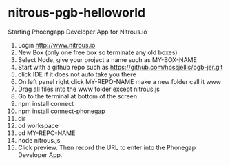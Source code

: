 nitrous-pgb-helloworld
======================

Starting Phoengapp Developer App for Nitrous.io




1. Login http://www.nitrous.io
1. New Box (only one free box so terminate any old boxes)
1. Select Node, give your project a name such as MY-BOX-NAME
1. Start with a github repo such as https://github.com/hpssjellis/pgb-jer.git
1. click IDE if it does not auto take you there
1. On left panel right click MY-REPO-NAME make a new folder call it www
1. Drag all files into the www folder except nitrous.js
1. Go to the terminal at bottom of the screen
 1. npm install connect
 1. npm install connect-phonegap
 1. dir
1. cd  workspace
1. cd  MY-REPO-NAME
1. node nitrous.js
1. Click preview. Then record the URL to enter into the Phonegap Developer App.
